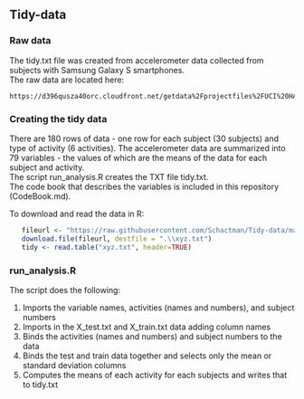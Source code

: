 ## Tidy-data

### Raw data
The tidy.txt file was created from accelerometer data collected from subjects with Samsung Galaxy S smartphones.  
The raw data are located here:

    https://d396qusza40orc.cloudfront.net/getdata%2Fprojectfiles%2FUCI%20HAR%20Dataset.zip 

### Creating the tidy data
There are 180 rows of data - one row for each subject (30 subjects) and type of activity (6 activities). The accelerometer data are summarized into 79 variables - the values of which are the means of the data for each subject and activity.  
The script run_analysis.R creates the TXT file tidy.txt.  
The code book that describes the variables is included in this repository (CodeBook.md).

To download and read the data in R:
```R
   fileurl <- "https://raw.githubusercontent.com/Schactman/Tidy-data/master/tidy.txt"
   download.file(fileurl, destfile = ".\\xyz.txt")
   tidy <- read.table("xyz.txt", header=TRUE)
```

### run_analysis.R
The script does the following:  
1. Imports the variable names, activities (names and numbers), and subject numbers  
2. Imports in the X_test.txt and X_train.txt data adding column names  
3. Binds the activities (names and numbers) and subject numbers to the data   
4. Binds the test and train data together and selects only the mean or standard deviation columns  
5. Computes the means of each activity for each subjects and writes that to tidy.txt
